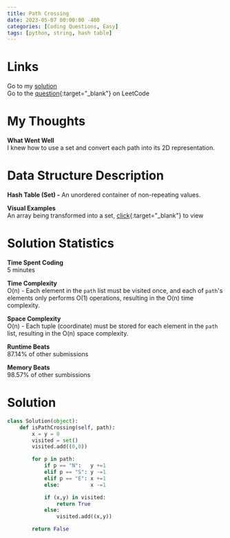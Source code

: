 ```yaml
---
title: Path Crossing
date: 2023-05-07 00:00:00 -400
categories: [Coding Questions, Easy]
tags: [python, string, hash table]
---
```


# Links  

Go to my [solution](#solution)  
Go to the [question](https://leetcode.com/problems/path-crossing/){:target="_blank"} on LeetCode  

# My Thoughts  

**What Went Well**  
I knew how to use a set and convert each path into its 2D representation.

# Data Structure Description

**Hash Table (Set) -** An unordered container of non-repeating values.  

**Visual Examples**  
An array being transformed into a set, [click](https://drive.google.com/file/d/1LRyxh8Lfi00T58I4HRA6jOKPuO87s40F/view?usp=sharing){:target="_blank"} to view  

# Solution Statistics  

**Time Spent Coding**  
5 minutes

**Time Complexity**  
O(n) - Each element in the ```path``` list must be visited once, and each of ```path```'s elements only performs O(1) operations, resulting in the O(n) time complexity.

**Space Complexity**  
O(n) - Each tuple (coordinate) must be stored for each element in the ```path``` list, resulting in the O(n) space complexity. 

**Runtime Beats**  
87.14% of other submissions  

**Memory Beats**  
98.57% of other sumbissions  

# Solution  

```python
class Solution(object):
    def isPathCrossing(self, path):
        x = y = 0
        visited = set()
        visited.add((0,0))

        for p in path:
            if p == "N":   y +=1
            elif p == "S": y -=1
            elif p == "E": x +=1
            else:          x -=1

            if (x,y) in visited: 
                return True
            else:               
                visited.add((x,y))

        return False

```
